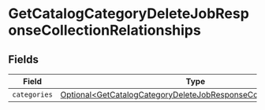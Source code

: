 # GetCatalogCategoryDeleteJobResponseCollectionRelationships


## Fields

| Field                                                                                                                                                    | Type                                                                                                                                                     | Required                                                                                                                                                 | Description                                                                                                                                              |
| -------------------------------------------------------------------------------------------------------------------------------------------------------- | -------------------------------------------------------------------------------------------------------------------------------------------------------- | -------------------------------------------------------------------------------------------------------------------------------------------------------- | -------------------------------------------------------------------------------------------------------------------------------------------------------- |
| `categories`                                                                                                                                             | [Optional\<GetCatalogCategoryDeleteJobResponseCollectionCategories>](../../models/components/GetCatalogCategoryDeleteJobResponseCollectionCategories.md) | :heavy_minus_sign:                                                                                                                                       | N/A                                                                                                                                                      |